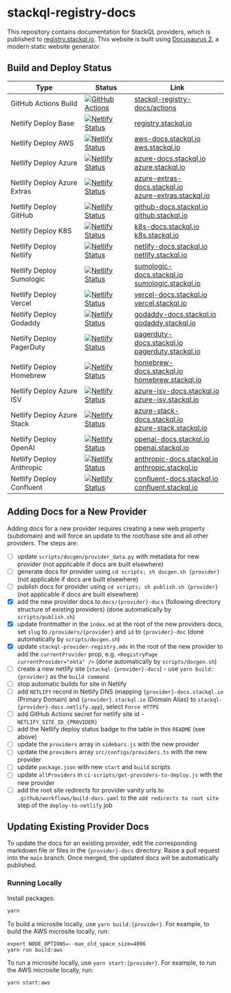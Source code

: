 # stackql-registry-docs

This repository contains documentation for StackQL providers, which is published to [registry.stackql.io](https://registry.stackql.io).  This website is built using [Docusaurus 2](https://docusaurus.io/), a modern static website generator.  

## Build and Deploy Status

| Type | Status | Link |
| --- | --- | -- |
| GitHub Actions Build | [![GitHub Actions](https://github.com/stackql/stackql-registry-docs/actions/workflows/build-docs.yaml/badge.svg?branch=main)](https://github.com/stackql/stackql-registry-docs/actions/workflows/build-docs.yaml) | [stackql-registry-docs/actions](https://github.com/stackql/stackql-registry-docs/actions) |
| Netlify Deploy Base | [![Netlify Status](https://api.netlify.com/api/v1/badges/75f838a9-79ea-41dc-96f9-a40dff50cfca/deploy-status)](https://app.netlify.com/sites/stackql-registry-docs/deploys) | [registry.stackql.io](https://registry.stackql.io) |
| Netlify Deploy AWS | [![Netlify Status](https://api.netlify.com/api/v1/badges/ef161c4a-63ea-4bcc-a5cb-5eaed30ed55f/deploy-status)](https://app.netlify.com/sites/stackql-aws-docs/deploys) | [aws-docs.stackql.io](https://aws-docs.stackql.io)<br/>[aws.stackql.io](https://aws.stackql.io) |
| Netlify Deploy Azure | [![Netlify Status](https://api.netlify.com/api/v1/badges/5e2cce2d-3c51-44df-bb14-4ee9c626ca02/deploy-status)](https://app.netlify.com/sites/stackql-azure-docs/deploys) | [azure-docs.stackql.io](https://azure-docs.stackql.io)<br/>[azure.stackql.io](https://azure.stackql.io) |
| Netlify Deploy Azure Extras | [![Netlify Status](https://api.netlify.com/api/v1/badges/218dfc50-e1ef-4742-bd95-199c67f4ea95/deploy-status)](https://app.netlify.com/sites/stackql-azure-extras-docs/deploys) | [azure-extras-docs.stackql.io](https://azure-extras-docs.stackql.io)<br/>[azure-extras.stackql.io](https://azure-extras.stackql.io) |
| Netlify Deploy GitHub | [![Netlify Status](https://api.netlify.com/api/v1/badges/625d7d38-37a9-4224-a9c8-6ee58141b109/deploy-status)](https://app.netlify.com/sites/stackql-github-docs/deploys) | [github-docs.stackql.io](https://github-docs.stackql.io)<br/>[github.stackql.io](https://github.stackql.io) |
| Netlify Deploy K8S | [![Netlify Status](https://api.netlify.com/api/v1/badges/d11ea6c5-7a43-42d5-ac76-555112295b9b/deploy-status)](https://app.netlify.com/sites/stackql-k8s-docs/deploys) | [k8s-docs.stackql.io](https://k8s-docs.stackql.io)<br/>[k8s.stackql.io](https://k8s.stackql.io) |
| Netlify Deploy Netlify | [![Netlify Status](https://api.netlify.com/api/v1/badges/7d81e59f-e1de-480f-a6d5-5a52f83deb40/deploy-status)](https://app.netlify.com/sites/stackql-netlify-docs/deploys) | [netlify-docs.stackql.io](https://netlify-docs.stackql.io)<br/>[netlify.stackql.io](https://netlify.stackql.io) |
| Netlify Deploy Sumologic | [![Netlify Status](https://api.netlify.com/api/v1/badges/6c864774-8494-41be-8e2c-441b6d1e368c/deploy-status)](https://app.netlify.com/sites/stackql-sumologic-docs/deploys) | [sumologic-docs.stackql.io](https://sumologic-docs.stackql.io)<br/>[sumologic.stackql.io](https://sumologic.stackql.io) |
| Netlify Deploy Vercel | [![Netlify Status](https://api.netlify.com/api/v1/badges/91cc31b7-0c25-443f-bb2f-71921ef7084e/deploy-status)](https://app.netlify.com/sites/stackql-vercel-docs/deploys) | [vercel-docs.stackql.io](https://vercel-docs.stackql.io)<br/>[vercel.stackql.io](https://vercel.stackql.io) |
| Netlify Deploy Godaddy | [![Netlify Status](https://api.netlify.com/api/v1/badges/8232458e-8e4f-47f2-81bf-bd4aad8b25d6/deploy-status)](https://app.netlify.com/sites/stackql-godaddy-docs/deploys) | [godaddy-docs.stackql.io](https://godaddy-docs.stackql.io)<br/>[godaddy.stackql.io](https://godaddy.stackql.io) |
| Netlify Deploy PagerDuty | [![Netlify Status](https://api.netlify.com/api/v1/badges/76c8752a-32d8-48e2-81ad-29b9e8f53edd/deploy-status)](https://app.netlify.com/sites/stackql-pagerduty-docs/deploys) | [pagerduty-docs.stackql.io](https://pagerduty-docs.stackql.io)<br/>[pagerduty.stackql.io](https://pagerduty.stackql.io) |
| Netlify Deploy Homebrew | [![Netlify Status](https://api.netlify.com/api/v1/badges/2343d34d-5061-4d83-98e6-475fb2150c94/deploy-status)](https://app.netlify.com/sites/stackql-homebrew-docs/deploys) | [homebrew-docs.stackql.io](https://homebrew-docs.stackql.io)<br/>[homebrew.stackql.io](https://homebrew.stackql.io) |
| Netlify Deploy Azure ISV | [![Netlify Status](https://api.netlify.com/api/v1/badges/35fc840c-0494-462f-9b3f-cbd3418a3c78/deploy-status)](https://app.netlify.com/sites/stackql-azure-isv-docs/deploys) | [azure-isv-docs.stackql.io](https://azure-isv-docs.stackql.io)<br/>[azure-isv.stackql.io](https://azure-isv.stackql.io) |
| Netlify Deploy Azure Stack | [![Netlify Status](https://api.netlify.com/api/v1/badges/53abcb20-0194-41dd-b466-4d933cfffcad/deploy-status)](https://app.netlify.com/sites/stackql-azure-stack-docs/deploys) | [azure-stack-docs.stackql.io](https://azure-stack-docs.stackql.io)<br/>[azure-stack.stackql.io](https://azure-stack.stackql.io) |
| Netlify Deploy OpenAI | [![Netlify Status](https://api.netlify.com/api/v1/badges/6df5743b-8c5d-4949-866e-eda4ca3f74d0/deploy-status)](https://app.netlify.com/sites/stackql-openai-docs/deploys) | [openai-docs.stackql.io](https://openai-docs.stackql.io)<br/>[openai.stackql.io](https://openai.stackql.io) |
| Netlify Deploy Anthropic | [![Netlify Status](https://api.netlify.com/api/v1/badges/114c5a2a-9b76-4941-a0e8-3669ee7d2016/deploy-status)](https://app.netlify.com/sites/stackql-anthropic-docs/deploys) | [anthropic-docs.stackql.io](https://anthropic-docs.stackql.io)<br/>[anthropic.stackql.io](https://anthropic.stackql.io) |
| Netlify Deploy Confluent | [![Netlify Status](https://api.netlify.com/api/v1/badges/63149c2f-6c3d-43f1-be38-80c55c223ac0/deploy-status)](https://app.netlify.com/sites/stackql-confluent-docs/deploys) | [confluent-docs.stackql.io](https://confluent-docs.stackql.io)<br/>[confluent.stackql.io](https://confluent.stackql.io) |

## Adding Docs for a New Provider

Adding docs for a new provider requires creating a new web property (subdomain) and will force an update to the root/base site and all other providers.  The steps are:  

- [ ] update `scripts/docgen/provider_data.py` with metadata for new provider (not applicable if docs are built elsewhere)
- [ ] generate docs for provider using `cd scripts; sh docgen.sh {provider}` (not applicable if docs are built elsewhere)
- [ ] publish docs for provider using `cd scripts; sh publish.sh {provider}` (not applicable if docs are built elsewhere)
- [x] add the new provider docs to `docs/{provider}-docs` (following directory structure of existing providers) (done automatically by `scripts/publish.sh`)
- [x] update frontmatter in the `index.md` at the root of the new providers docs, set `slug` to `/providers/{provider}` and `id` to `{provider}-doc` (done automatically by `scripts/docgen.sh`)
- [x] update `stackql-provider-registry.mdx` in the root of the new provider to add the `currentProvider` prop, e.g. `<RegistryPage currentProvider="okta" />` (done automatically by `scripts/docgen.sh`)
- [ ] create a new netlify site (`stackql-{provider}-docs`) - use `yarn build:{provider}` as the `build command`
- [ ] stop automatic builds for site in Netlify
- [ ] add `NETLIFY` record in Netlify DNS (mapping `{provider}-docs.stackql.io` (Primary Domain) and `{provider}.stackql.io` (Domain Alias) to `stackql-{provider}-docs.netlify.app`), select `Force HTTPS`
- [ ] add GitHub Actions secret for netlify site id - `NETLIFY_SITE_ID_{PROVIDER}`
- [ ] add the Netlify deploy status badge to the table in this `README` (see above)
- [ ] update the `providers` array in `sidebars.js` with the new provider
- [ ] update the `providers` array `src/configs/providers.ts` with the new provider
- [ ] update `package.json` with new `start` and `build` scripts
- [ ] update `allProviders` in `ci-scripts/get-providers-to-deploy.js` with the new provider
- [ ] add the root site redirects for provider vanity urls to `.github/workflows/build-docs.yaml` to the `add redirects to root site` step of the `deploy-to-netlify` job

## Updating Existing Provider Docs

To update the docs for an existing provider, edit the corresponding markdown file or files in the `{provider}-docs` directory.  Raise a pull request into the `main` branch.  Once merged, the updated docs will be automatically published.  

### Running Locally

Install packages:  

```bash
yarn
```

To build a microsite locally, use `yarn build:{provider}`.  For example, to build the AWS microsite locally, run:

```
export NODE_OPTIONS=--max_old_space_size=4096
yarn run build:aws
```

To run a microsite locally, use `yarn start:{provider}`.  For example, to run the AWS microsite locally, run:  

```bash
yarn start:aws
```